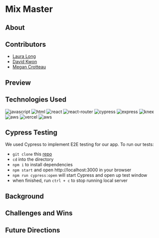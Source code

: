 # Mix Master

## About


## Contributors
- [Laura Long](https://github.com/lalonggone)
- [David Kwon](https://github.com/dkwon1223)
- [Megan Crotteau](https://github.com/crotteau)

## Preview

## Technologies Used
<div>
  <img src='https://img.shields.io/badge/JavaScript-F7DF1E.svg?style=for-the-badge&logo=JavaScript&logoColor=black' alt='javascript'/>
  <img src='https://img.shields.io/badge/HTML5-E34F26.svg?style=for-the-badge&logo=HTML5&logoColor=white' alt='html'/>
  <img src='https://img.shields.io/badge/React-61DAFB.svg?style=for-the-badge&logo=React&logoColor=black' alt='react'/>
  <img src='https://img.shields.io/badge/React%20Router-CA4245.svg?style=for-the-badge&logo=React-Router&logoColor=white' alt='react-router'/>
  <img src='https://img.shields.io/badge/Cypress-69D3A7.svg?style=for-the-badge&logo=Cypress&logoColor=white' alt='cypress'/>
  <img src='https://img.shields.io/badge/Express-000000.svg?style=for-the-badge&logo=Express&logoColor=white' alt='express'/>
  <img src='https://img.shields.io/badge/Knex.js-D26B38.svg?style=for-the-badge&logo=knexdotjs&logoColor=white' alt='knex'/>
  <img src='https://img.shields.io/badge/PostgreSQL-4169E1.svg?style=for-the-badge&logo=PostgreSQL&logoColor=white' alt='aws'/>
  <img src='https://img.shields.io/badge/Vercel-000000.svg?style=for-the-badge&logo=Vercel&logoColor=white' alt='vercel'/>
  <img src='https://img.shields.io/badge/Amazon%20AWS-232F3E.svg?style=for-the-badge&logo=Amazon-AWS&logoColor=white' alt='aws'/>
</div>

## Cypress Testing
We used Cypress to implement E2E testing for our app. To run our tests:
- `git clone` this [repo](https://github.com/lalonggone/mix-master-fe)
- `cd` into the directory
- `npm i` to install dependencies
- `npm start` and open http://localhost:3000 in your browser
- `npm run cypress:open` will start Cypress and open up test window
- when finished, run `ctrl + c` to stop running local server
  
## Background

## Challenges and Wins

## Future Directions
